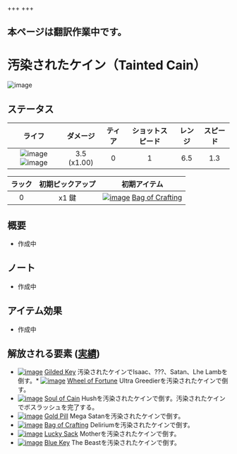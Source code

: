+++
+++

## 本ページは翻訳作業中です。

 # 汚染されたケイン（Tainted Cain）
 ![image](/image/Characters/Tainted_Cain.png) 

ステータス
-------

|ライフ|ダメージ|ティア|ショットスピード|レンジ|スピード|
|:----:|:---:|:---:|:---:|:---:|:---:|
|![image](/image/characters/r-heart.png) ![image](/image/characters/r-heart.png)|3.5 (x1.00)|0|1|6.5|1.3|

|ラック|初期ピックアップ|初期アイテム|
|:--:|:--:|:--:|
|0|x1 鍵|[![image](/image/Bag_of_Crafting.png)](/wiki/Bag_of_Crafting "Bag of Crafting") [Bag of Crafting](/wiki/Bag_of_Crafting "Bag of Crafting")|

概要
-------

* 作成中

ノート
-------

* 作成中

アイテム効果
-------------------

* 作成中

解放される要素 ([実績](/wiki/Achievements "Achievements"))
--------------------------------------------------------------

* [![image](/image/achievements/Gilded_Key.png)](/wiki/Gilded_Key "Gilded Key") [Gilded Key](/wiki/Gilded_Key "Gilded Key") 汚染されたケインでIsaac、???、Satan、Lhe Lambを倒す。* [![image](/image/achievements/Wheel_of_Fortune.png)](/wiki/Wheel_of_Fortune "Wheel of Fortune") [Wheel of Fortune](/wiki/Wheel_of_Fortune "Wheel of Fortune") Ultra Greedierを汚染されたケインで倒す。
* [![image](/image/achievements/Soul_of_Cain.png)](/wiki/Soul_of_Cain "Soul of Cain") [Soul of Cain](/wiki/Soul_of_Cain "Soul of Cain") Hushを汚染されたケインで倒す。汚染されたケインでボスラッシュを完了する。
* [![image](/image/achievements/Gold_Pill.png)](/wiki/Gold_Pill "Gold Pill") [Gold Pill](/wiki/Gold_Pill "Gold Pill") Mega Satanを汚染されたケインで倒す。
* [![image](/image/achievements/Bag_of_Crafting.png)](/wiki/Bag_of_Crafting "Bag of Crafting") [Bag of Crafting](/wiki/Bag_of_Crafting "Bag of Crafting") Deliriumを汚染されたケインで倒す。
* [![image](/image/achievements/Lucky_Sack.png)](/wiki/Lucky_Sack "Lucky Sack") [Lucky Sack](/wiki/Lucky_Sack "Lucky Sack") Motherを汚染されたケインで倒す。
* [![image](/image/achievements/Blue_Key.png)](/wiki/Blue_Key "Blue Key") [Blue Key](/wiki/Blue_Key "Blue Key") The Beastを汚染されたケインで倒す。